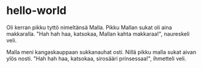 # hello-world


Oli kerran pikku tyttö nimeltänsä Malla.
Pikku Mallan sukat oli aina makkaralla. 
"Hah hah haa, katsokaa, Mallan kahta makkaraa!",
naureskeli veli.

Malla meni kangaskauppaan sukkanauhat osti.
Nillä pikku malla sukat aivan ylös nosti.
"Hah hah haa, katsokaa, sirosääri prinsessaa!", 
ihmetteli veli.
